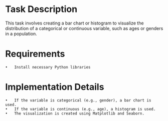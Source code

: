 # Task Description
This task involves creating a bar chart or histogram to visualize the distribution of a categorical or continuous variable, such as ages or genders in a population.

# Requirements
	•	Install necessary Python libraries

# Implementation Details
	•	If the variable is categorical (e.g., gender), a bar chart is used.
	•	If the variable is continuous (e.g., age), a histogram is used.
	•	The visualization is created using Matplotlib and Seaborn.
